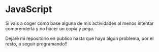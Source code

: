 # JavaScript

Si vais a coger como base alguna de mis actividades al menos intentar comprenderla y no hacer un copia y pega.

Dejaré mi repositorio en publico hasta que haya algun problema, por el resto, a seguir programando!!

